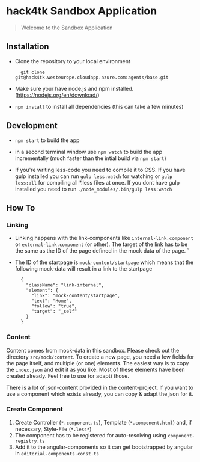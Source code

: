 # hack4tk Sandbox Application
> Welcome to the Sandbox Application

## Installation

* Clone the repository to your local environment

        git clone git@hack4tk.westeurope.cloudapp.azure.com:agents/base.git

* Make sure your have node.js and npm installed. (https://nodejs.org/en/download/)
* `npm install` to install all dependencies (this can take a few minutes)

## Development

* `npm start` to build the app
* in a second terminal window use `npm watch` to build the app incrementally (much faster than the intial build via `npm start`) 

* If you're writing less-code you need to compile it to CSS. 
    If you have gulp installed you can run `gulp less:watch` for watching or `gulp less:all` for compiling all *.less files at once.
    If you dont have gulp installed you need to run `./node_modules/.bin/gulp less:watch`

## How To

### Linking

* Linking happens with the link-components like `internal-link.component` or `external-link.component` (or other). The target of the link has to be the same as the ID of the page defined in the mock data of the page. `
* The ID of the startpage is `mock-content/startpage` which means that the following mock-data will result in a link to the startpage

        {
          "className": "link-internal",
          "element": {
            "link": "mock-content/startpage",
            "text": "Home",
            "follow": "true",
            "target": "_self"
          }
        }
      
### Content

Content comes from mock-data in this sandbox. Please check out the directory `src/mock/content`.
To create a new page, you need a few fields for the page itself, and multiple (or one) elements. 
The easiest way is to copy the `index.json` and edit it as you like.
Most of these elements have been created already. Feel free to use (or adapt) those.

There is a lot of json-content provided in the content-project. 
If you want to use a component which exists already, you can copy & adapt the json for it.

### Create Component

1. Create Controller (`*.component.ts`), Template (`*.component.html`) and, if necessary, Style-File (`*.less*`)
1. The component has to be registered for auto-resolving using `component-registry.ts`
1. Add it to the angular-components so it can get bootstrapped by angular in `editorial-components.const.ts`
